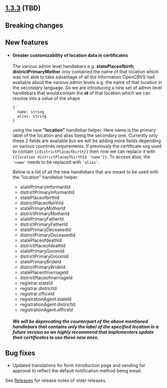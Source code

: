 ## [1.3.3](https://github.com/opencrvs/opencrvs-farajaland/compare/v1.3.2...v1.3.3) (TBD)

## Breaking changes

## New features

- #### Greater customizability of location data in certificates
    The various admin level handlebars e.g. **statePlaceofbirth**,
    **districtPrimaryMother** only contained the name of that location which was
    not able to take advantage of all the information OpenCRVS had available
    about the various admin levels e.g. the name of that location in the
    secondary language. So we are introducing a new set of admin level
    handlebars that would contain the **id** of that location which we can
    resolve into a value of the shape 
    ```
    {
      name: string
      alias: string
    }
    ```
    using the new **"location"** handlebar helper. Here name is the primary
    label of the location and alias being the secondary one. Currently only
    these 2 fields are available but we will be adding more fields depending on
    various countries requirements. If previously the certificate svg used to
    contain `{{districtPlaceofbirth}}` then now we can replace it with
    `{{location districtPlaceofbirthId 'name'}}`. To access alias, the `'name'`
    needs to be replaced with `'alias'`.

    Below is a list of all the new handlebars that are meant to be used with the
    "location" handlebar helper.

    - statePrimaryInformantId  
    - districtPrimaryInformantId  
    - statePlaceofbirthId  
    - districtPlaceofbirthId  
    - statePrimaryMotherId  
    - districtPrimaryMotherId  
    - statePrimaryFatherId  
    - districtPrimaryFatherId  
    - statePrimaryDeceasedId  
    - districtPrimaryDeceasedId  
    - statePlaceofdeathId  
    - districtPlaceofdeathId  
    - statePrimaryGroomId  
    - districtPrimaryGroomId  
    - statePrimaryBrideId  
    - districtPrimaryBrideId  
    - statePlaceofmarriageId  
    - districtPlaceofmarriageId  
    - registrar.stateId  
    - registrar.districtId  
    - registrar.officeId  
    - registrationAgent.stateId  
    - registrationAgent.districtId  
    - registrationAgent.officeId  

    ##### We will be deprecating the counterpart of the above mentioned handlebars that contains only the label of the specified location in a future version so we highly recommend that implementers update their certificates to use these new ones.

## Bug fixes

- Updated translations for form introduction page and sending for approval to reflect the default notification method being email.

See [Releases](https://github.com/opencrvs/opencrvs-farajaland/releases) for release notes of older releases.

